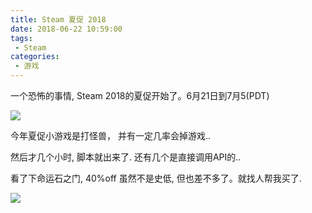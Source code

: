 ```yaml
---
title: Steam 夏促 2018
date: 2018-06-22 10:59:00
tags:
 - Steam
categories:
 - 游戏
---
```


一个恐怖的事情, Steam 2018的夏促开始了。6月21日到7月5(PDT)

<!--more-->

![](https://i.loli.net/2018/06/22/5b2c4a8b34cf8.png)

今年夏促小游戏是打怪兽， 并有一定几率会掉游戏..

然后才几个小时, 脚本就出来了. 还有几个是直接调用API的.. 

看了下命运石之门, 40%off 虽然不是史低, 但也差不多了。就找人帮我买了.

![](https://i.loli.net/2018/06/22/5b2c4b1b4a3a0.png)
